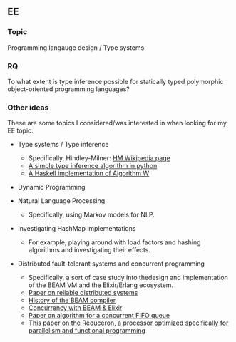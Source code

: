 ## EE

### Topic
Programming langauge design / Type systems

### RQ
To what extent is type inference possible for statically typed polymorphic object-oriented programming languages?

### Other ideas
These are some topics I considered/was interested in when looking for my EE topic.

- Type systems / Type inference
  - Specifically, Hindley-Milner: [HM Wikipedia page](1)
  - [A simple type inference algorithm in python](2)
  - [A Haskell implementation of Algorithm W](3)

- Dynamic Programming

- Natural Language Processing
  - Specifically, using Markov models for NLP.

- Investigating HashMap implementations
  - For example, playing around with load factors and hashing algorithms and investigating their effects.

- Distributed fault-tolerant systems and concurrent programming
  - Specifically, a sort of case study into thedesign and implementation of the BEAM VM and the Elixir/Erlang ecosystem.
  - [Paper on reliable distributed systems](4)
  - [History of the BEAM compiler](5)
  - [Concurrency with BEAM & Elixir](6)
  - [Paper on algorithm for a concurrent FIFO queue](7)
  - [This paper on the Reduceron, a processor optimized specifically for parallelism and functional programming](8)

<!-- LINKS -->
[1]: https://en.wikipedia.org/wiki/Hindley%E2%80%93Milner_type_system
[2]: https://eli.thegreenplace.net/2018/type-inference/
[3]: https://github.com/wh5a/Algorithm-W-Step-By-Step/blob/master/AlgorithmW.pdf
[4]: https://erlang.org/download/armstrong_thesis_2003.pdf
[5]: http://blog.erlang.org/beam-compiler-history/
[6]: https://medium.com/flatiron-labs/elixir-and-the-beam-how-concurrency-really-works-3cc151cddd61
[7]: https://www.cs.rochester.edu/~scott/papers/1996_PODC_queues.pdf
[8]: https://www.cs.york.ac.uk/fp/reduceron/jfp-reduceron.pdf
